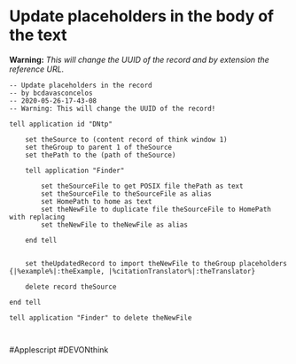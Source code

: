 # Update placeholders in the body of the text

**Warning:** *This will change the UUID of the record and by extension the reference URL.*

```applescript
-- Update placeholders in the record
-- by bcdavasconcelos
-- 2020-05-26-17-43-08
-- Warning: This will change the UUID of the record!

tell application id "DNtp"
	
	set theSource to (content record of think window 1)
	set theGroup to parent 1 of theSource
	set thePath to the (path of theSource)
	
	tell application "Finder"
		
		set theSourceFile to get POSIX file thePath as text
		set theSourceFile to theSourceFile as alias
		set HomePath to home as text
		set theNewFile to duplicate file theSourceFile to HomePath with replacing
		set theNewFile to theNewFile as alias
		
	end tell
	
	
	set theUpdatedRecord to import theNewFile to theGroup placeholders {|%example%|:theExample, |%citationTranslator%|:theTranslator}
	
	delete record theSource
	
end tell

tell application "Finder" to delete theNewFile



```


#Applescript #DEVONthink